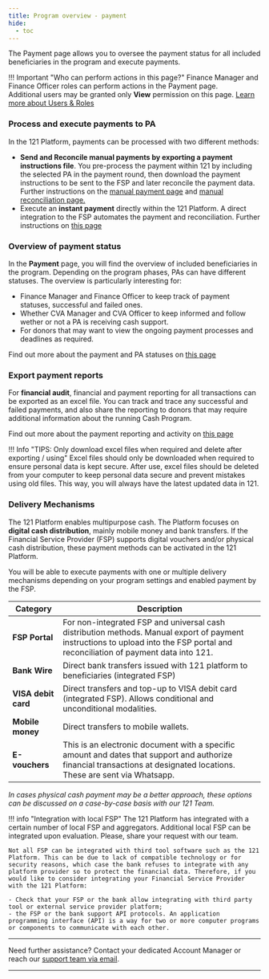 ```yaml
---
title: Program overview - payment
hide:
  - toc
---
```

The Payment page allows you to oversee the payment status for all included beneficiaries in the program and execute payments.

!!! Important "Who can perform actions in this page?"
    Finance Manager and Finance Officer roles can perform actions in the Payment page.  
    Additional users may be granted only **View** permission on this page. [Learn more about Users & Roles](../users/users-roles-page.md)

### Process and execute payments to PA

In the 121 Platform, payments can be processed with two different methods:

- **Send and Reconcile manual payments by exporting a payment instructions file**. You pre-process the payment within 121 by including the selected PA in the payment round, then download the payment instructions to be sent to the FSP and later reconcile the payment data. Further instructions on the [manual payment page](./issue-payment-fsp-portal.md) and [manual reconciliation page.](./manual-payment-reconciliation.md)
- Execute an **instant payment** directly within the 121 Platform. A direct integration to the FSP automates the payment and reconciliation. Further instructions on [this page](./issue-payment-integrated-fsp.md)


### Overview of payment status

In the **Payment** page, you will find the overview of included beneficiaries in the program. Depending on the program phases, PAs can have different statuses.
The overview is particularly interesting for:

- Finance Manager and Finance Officer to keep track of payment statuses, successful and failed ones.
- Whether CVA Manager and CVA Officer to keep informed and follow wether or not a PA is receiving cash support.
- For donors that may want to view the ongoing payment processes and deadlines as required.

Find out more about the payment and PA statuses on [this page](./list-status-payment-page.md)

### Export payment reports

For **financial audit**, financial and payment reporting for all transactions can be exported as an excel file. You can track and trace any successful and failed payments, and also share the reporting to donors that may require additional information about the running Cash Program.

Find out more about the payment reporting and activity on [this page](./payment-reporting.md)

!!! Info "TIPS: Only download excel files when required and delete after exporting / using"
    Excel files should only be downloaded when required to ensure personal data is kept secure. After use, excel files should be deleted from your computer to keep personal data secure and prevent mistakes using old files. This way, you will always have the latest updated data in 121.


### Delivery Mechanisms

The 121 Platform enables multipurpose cash. The Platform focuses on **digital cash distribution**, mainly mobile money and bank transfers. If the Financial Service Provider (FSP) supports digital vouchers and/or physical cash distribution, these payment methods can be activated in the 121 Platform.

You will be able to execute payments with one or multiple delivery mechanisms depending on your program settings and enabled payment by the FSP.

| Category         | Description |
| ---------------- | ----------- |
| **FSP Portal**       | For non-integrated FSP and universal cash distribution methods. Manual export of payment instructions to upload into the FSP portal and reconciliation of payment data into 121. |
| **Bank Wire**       | Direct bank transfers issued with 121 platform to beneficiaries (integrated FSP) |
| **VISA debit card**  | Direct transfers and top-up to VISA debit card (integrated FSP). Allows conditional and unconditional modalities. |
| **Mobile money**     | Direct transfers to mobile wallets. |
| **E-vouchers** | This is an electronic document with a specific amount and dates that support and authorize financial transactions at designated locations. These are sent via Whatsapp. |

*In cases physical cash payment may be a better approach, these options can be discussed on a case-by-case basis with our 121 Team.*

!!! info "Integration with local FSP"
    The 121 Platform has integrated with a certain number of local FSP and aggregators. Additional local FSP can be integrated upon evaluation. Please, share your request with our team.

    Not all FSP can be integrated with third tool software such as the 121 Platform. This can be due to lack of compatible technology or for security reasons, which case the bank refuses to integrate with any platform provider so to protect the financial data. Therefore, if you would like to consider integrating your Financial Service Provider with the 121 Platform:

    - Check that your FSP or the bank allow integrating with third party tool or external service provider platform;
    - the FSP or the bank support API protocols. An application programming interface (API) is a way for two or more computer programs or components to communicate with each other.

---

Need further assistance? Contact your dedicated Account Manager or reach our [support team via email](mailto:support@121.global).

---
